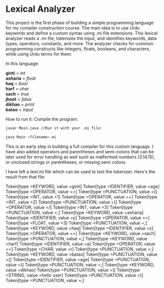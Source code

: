 # Lexical Analyzer
This project is the first phase of building a simple programming language for my compiler construction course. The main idea is to use Urdu keywords and define a custom syntax using .mi file extensions. This lexical analyzer reads a .mi file, tokenizes the input, and identifies keywords, data types, operators, constants, and more. The analyzer checks for common programming constructs like integers, floats, booleans, and characters, while using Urdu terms for them.

In this language:

**ginti** = *int*  
**asharia** = *float*  
**haq** = *bool*  
**harf** = *char*  
**sach** = *true*  
**jhoot** = *false*  
**dikhao** = *print*  
**batao** = *input*  

How to run it:
Compile the program:

```bash
javac Main.java //Run it with your .mi file:
```
```bash
java Main <filename>.mi
```
This is an early step in building a full compiler for this custom language. I have also  added operators and parentheses and semi-colons that can be later used for error handling as well such as malformed numbers (3.14.15), or unclosed strings or parentheses, or missing semi colons.


I have left a test.mi file which can be used to test the tokenizer. Here's the result from that file:

Token[type =KEYWORD, value =ginti]
Token[type =IDENTIFIER, value =age]
Token[type =OPERATOR, value ==]
Token[type =PUNCTUATION, value =(]
Token[type =INT, value =1]
Token[type =OPERATOR, value =+]
Token[type =INT, value =2]
Token[type =PUNCTUATION, value =)]
Token[type =OPERATOR, value =/]
Token[type =INT, value =3]
Token[type =PUNCTUATION, value =;]
Token[type =KEYWORD, value =asharia]
Token[type =IDENTIFIER, value =y]
Token[type =OPERATOR, value ==]
Token[type =FLOAT, value =3]
Token[type =PUNCTUATION, value =;]
Token[type =KEYWORD, value =haq]
Token[type =IDENTIFIER, value =z]
Token[type =OPERATOR, value ==]
Token[type =KEYWORD, value =sach]
Token[type =PUNCTUATION, value =;]
Token[type =KEYWORD, value =harf]
Token[type =IDENTIFIER, value =a]
Token[type =OPERATOR, value ==]
Token[type =CHAR, value =r]
Token[type =PUNCTUATION, value =;]
Token[type =KEYWORD, value =batao]
Token[type =PUNCTUATION, value =(]
Token[type =IDENTIFIER, value =age]
Token[type =PUNCTUATION, value =)]
Token[type =PUNCTUATION, value =;]
Token[type =KEYWORD, value =dikhao]
Token[type =PUNCTUATION, value =(]
Token[type =STRING, value =hello user]
Token[type =PUNCTUATION, value =)]
Token[type =PUNCTUATION, value =;]
